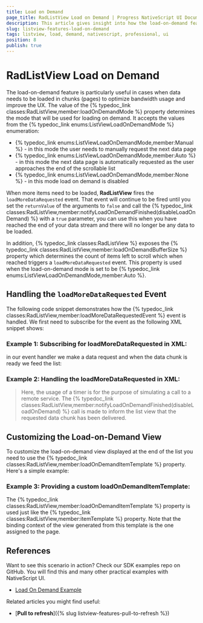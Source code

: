 ```yaml
---
title: Load on Demand
page_title: RadListView Load on Demand | Progress NativeScript UI Documentation
description: This article gives insight into how the load-on-demand feature is used.
slug: listview-features-load-on-demand
tags: listview, load, demand, nativescript, professional, ui
position: 8
publish: true
---
```


# RadListView Load on Demand

The load-on-demand feature is particularly useful in cases when data needs to be loaded in chunks (pages) to optimize bandwidth usage and improve the UX. The value of the {% typedoc_link classes:RadListView,member:loadOnDemandMode %} property determines the mode that will be used for loading on demand. It accepts the values from the {% typedoc_link enums:ListViewLoadOnDemandMode %} enumeration:

* {% typedoc_link enums:ListViewLoadOnDemandMode,member:Manual %} - in this mode the user needs to manually request the next data page
* {% typedoc_link enums:ListViewLoadOnDemandMode,member:Auto %} - in this mode the next data page is automatically requested as the user approaches the end of the scrollable list
* {% typedoc_link enums:ListViewLoadOnDemandMode,member:None %} - in this mode load on demand is disabled

When more items need to be loaded, **RadListView** fires the `loadMoreDataRequested` event. That event will continue to be fired until you set the `returnValue` of the arguments to `false` and call the {% typedoc_link classes:RadListView,member:notifyLoadOnDemandFinished(disableLoadOnDemand) %} with a `true` parameter, you can use this when you have reached the end of your data stream and there will no longer be any data to be loaded.

In addition, {% typedoc_link classes:RadListView %} exposes the {% typedoc_link classes:RadListView,member:loadOnDemandBufferSize %} property which determines the count of items left to scroll which when reached triggers a `loadMoreDataRequested` event. This property is used when the load-on-demand mode is set to be {% typedoc_link enums:ListViewLoadOnDemandMode,member:Auto %}.

## Handling the `loadMoreDataRequested` Event

The following code snippet demonstrates how the {% typedoc_link classes:RadListView,member:loadMoreDataRequestedEvent %} event is handled. We first need to subscribe for the event as the following XML snippet shows:

### __Example 1: Subscribing for loadMoreDataRequested in XML:__

<snippet id='listview-load-on-demand-xml'/>

in our event handler we make a data request and when the data chunk is ready we feed the list:

### __Example 2: Handling the loadMoreDataRequested in XML:__

<snippet id='listview-load-on-demand-handler'/>

> Here, the usage of a timer is for the purpose of simulating a call to a remote service. The {% typedoc_link classes:RadListView,member:notifyLoadOnDemandFinished(disableLoadOnDemand) %} call is made to inform the list view that the requested data chunk has been delivered.

## Customizing the Load-on-Demand View

To customize the load-on-demand view displayed at the end of the list you need to use the {% typedoc_link classes:RadListView,member:loadOnDemandItemTemplate %} property. Here's a simple example:

### __Example 3: Providing a custom loadOnDemandItemTemplate:__

<snippet id='listview-load-on-demand-custom-view'/>

The {% typedoc_link classes:RadListView,member:loadOnDemandItemTemplate %} property is used just like the {% typedoc_link classes:RadListView,member:itemTemplate %} property. Note that the binding context of the view generated from this template is the one assigned to the page.

## References

Want to see this scenario in action?
Check our SDK examples repo on GitHub. You will find this and many other practical examples with NativeScript UI.

* [Load On Demand Example](https://github.com/NativeScript/nativescript-ui-samples/tree/master/listview/app/examples/load-on-demand)

Related articles you might find useful:

* [**Pull to refresh**]({% slug listview-features-pull-to-refresh %})
